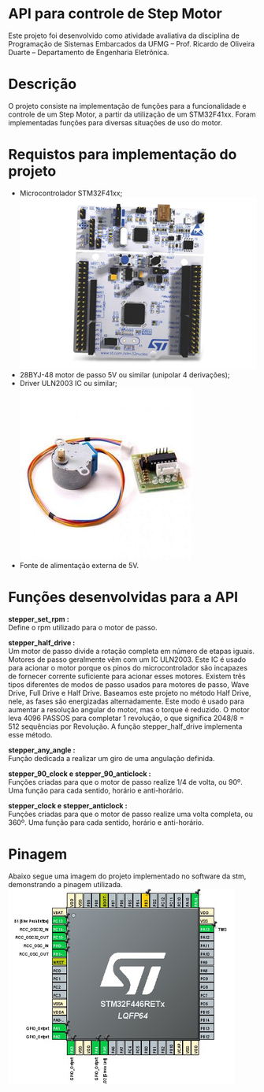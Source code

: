 # API para controle de Step Motor
Este projeto foi desenvolvido como atividade avaliativa da disciplina de Programação de Sistemas Embarcados da UFMG – Prof. Ricardo de Oliveira Duarte – Departamento de Engenharia Eletrônica.
# Descrição
O projeto consiste na implementação de funções para a funcionalidade e controle de um Step Motor, a partir da utilização de um STM32F41xx. Foram implementadas funções para diversas situações de uso do motor.  

# Requistos para implementação do projeto
* Microcontrolador STM32F41xx;  
![](https://github.com/thiagoricardop/API_Step_Motor/blob/main/Imagens/stm32.jpeg?raw=true)
* 28BYJ-48 motor de passo 5V ou similar (unipolar 4 derivações);
* Driver ULN2003 IC ou similar;  
![](https://github.com/thiagoricardop/API_Step_Motor/blob/main/Imagens/stepmotor.jpeg?raw=true)
* Fonte de alimentação externa de 5V.

# Funções desenvolvidas para a API
**stepper_set_rpm :**  
Define o rpm utilizado para o motor de passo.  
  
**stepper_half_drive :**  
Um motor de passo divide a rotação completa em número de etapas iguais. Motores de passo geralmente vêm com um IC ULN2003. Este IC é usado para acionar o motor porque os pinos do microcontrolador são incapazes de fornecer corrente suficiente para acionar esses motores. Existem três tipos diferentes de modos de passo usados para motores de passo, Wave Drive, Full Drive e Half Drive. Baseamos este projeto no método Half Drive, nele, as fases são energizadas alternadamente. Este modo é usado para aumentar a resolução angular do motor, mas o torque é reduzido. O motor leva 4096 PASSOS para completar 1 revolução, o que significa 2048/8 = 512 sequências por Revolução. A função stepper_half_drive implementa esse método.  
  
**stepper_any_angle :**  
Função dedicada a realizar um giro de uma angulação definida.  
  
**stepper_90_clock e stepper_90_anticlock :**  
Funções criadas para que o motor de passo realize 1/4 de volta, ou 90º. Uma função para cada sentido, horário e anti-horário.  
  
**stepper_clock e stepper_anticlock :**  
Funções criadas para que o motor de passo realize uma volta completa, ou 360º. Uma função para cada sentido, horário e anti-horário.  
# Pinagem
Abaixo segue uma imagem do projeto implementado no software da stm, demonstrando a pinagem utilizada.  
![](https://github.com/thiagoricardop/API_Step_Motor/blob/main/Imagens/projeto.jpeg?raw=true)
